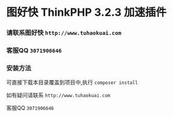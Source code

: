 # 图好快 ThinkPHP 3.2.3 加速插件 

### 请联系图好快 `http://www.tuhaokuai.com` 

### 客服QQ `3071906646`

### 安装方法

可直接下载本目录覆盖到项目中,执行 `composer install`


如有疑问请联系 `http://www.tuhaokuai.com` 

客服QQ `3071906646`